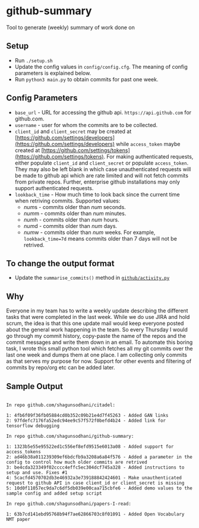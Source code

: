# github-summary
Tool to generate (weekly) summary of work done on

## Setup

* Run `./setup.sh`
* Update the config values in `config/config.cfg`. The meaning of config parameters is explained below.
* Run `python3 main.py` to obtain commits for past one week. 

## Config Parameters

* `base_url` - URL for accessing the github api. `https://api.github.com` for github.com.
* `username` - user for whom the commits are to be collected.
* `client_id` and `client_secret` may be created at [https://github.com/settings/developers](https://github.com/settings/developers) while `access_token` maybe created at [https://github.com/settings/tokens](https://github.com/settings/tokens). For making authenticated requests, either populate `client_id` and `client_secret` or populate `access_token`. They may also be left blank in which case unauthenticated requests will be made to github api which are rate limited and will not fetch commits from private repos. Further, enterprise github installations may only support authenticated requests.
* `lookback_time` - How much time to look back since the current time when retriving commits. 
Supported values:
	* *num*s - commits older than *num* seconds.
	* *num*m - commits older than *num* minutes.
	* *num*h - commits older than *num* hours.
	* *num*d - commits older than *num* days.
	* *num*w - commits older than *num* weeks.
For example, `lookback_time=7d` means commits older than 7 days will not be retrived.

## To change the output format

* Update the `summarise_commits()` method in [`github/activity.py`](github/activity.py)

## Why

Everyone in my team has to write a weekly update describing the different tasks that were completed in the last week. While we do use JIRA and hold scrum, the idea is that this one update mail would keep everyone posted about the general work happening in the team. So every Thursday I would go through my commit history, copy-paste the name of the repos and the commit messages and write them down in an email. To automate this boring task, I wrote this small python tool which fetches all my git commits over the last one week and dumps them at one place. I am collecting only commits as that serves my purpose for now. Support for other events and filtering of commits by repo/org etc can be added later.

## Sample Output

```

In repo github.com/shagunsodhani/citadel:

1: 4fb6f09f36fb05884cd0b352c09b21e4d7f45263 - Added GAN links
2: 97fdefc7176fa52edc94ee9c57f572f0befd4b24 - Added link for tensorflow debugging

In repo github.com/shagunsodhani/github-summary:

1: 1323b5e55e95522ed1c556ef8efd9515e6013a08 - Added support for access_tokens
2: ad46b38a011239309ef6bdcfb9a3208a6a84f576 - Added a parameter in the config to control how much older commits are retrived
3: be4cda323349f02cccc4effc5ec304dcf745a328 - Added instructions to setup and use. Fixes #1
4: 5cacfd4570702db3e46932a3e739188842424601 - Make unauthenticated request to github API in case client_id or client_secret is missing
5: 10d0f11057ec9da7c6df5db039e00caa715cbfe6 - Added demo values to the sample config and added setup script

In repo github.com/shagunsodhani/papers-I-read:

1: 63b7cd141ebd95768b94f7ae62866703c8f01091 - Added Open Vocabulary NMT paper

```